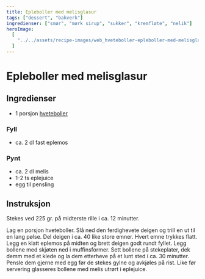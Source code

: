 ```yaml
---
title: Epleboller med melisglasur
tags: ["dessert", "bakverk"]
ingredienser: ["smør", "mørk sirup", "sukker", "kremfløte", "nelik"]
heroImage:
  [
    "../../assets/recipe-images/web_hveteboller-epleboller-med-melisglasur-mandelboller-vaniljeboller.jpg",
  ]
---
```


# Epleboller med melisglasur

## Ingredienser

- 1 porsjon [hveteboller](./hveteboller)

### Fyll

- ca. 2 dl fast eplemos

### Pynt

- ca. 2 dl melis
- 1-2 ts eplejuice
- egg til pensling

## Instruksjon

Stekes ved 225 gr. på midterste rille i ca. 12 minutter.

Lag en porsjon hveteboller. Slå ned den ferdighevete deigen og trill en ut til en lang pølse. Del deigen i ca. 40 like store emner. Hvert emne trykkes flatt. Legg en klatt eplemos på midten og brett deigen godt rundt fyllet. Legg bollene med skjøten ned i muffinsformer. Sett bollene på stekeplater, dek demm med et klede og la dem etterheve på et lunt sted i ca. 30 minutter. Pensle dem gjerne med egg før de stekes gylne og avkjøles på rist. Like før servering glasseres bollene med melis utrørt i eplejuice.
